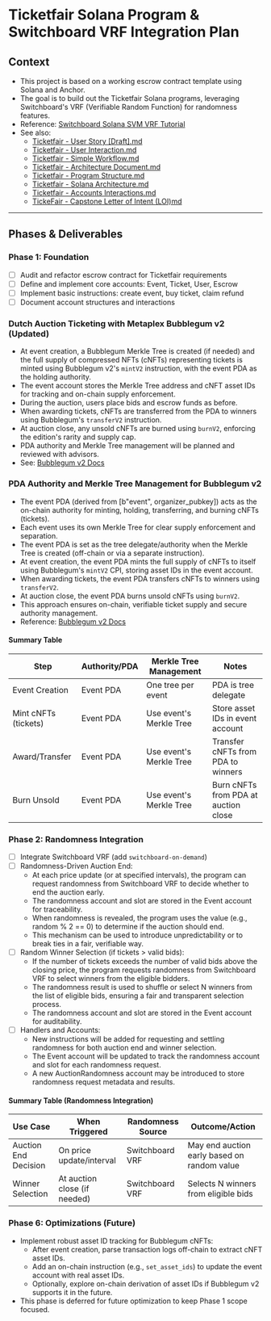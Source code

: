 # Ticketfair Solana Program & Switchboard VRF Integration Plan

## Context
- This project is based on a working escrow contract template using Solana and Anchor.
- The goal is to build out the Ticketfair Solana programs, leveraging Switchboard's VRF (Verifiable Random Function) for randomness features.
- Reference: [Switchboard Solana SVM VRF Tutorial](https://docs.switchboard.xyz/product-documentation/randomness/tutorials/solana-svm)
- See also:
  - [Ticketfair - User Story [Draft].md](../Ticketfair%20-%20User%20Story%20[Draft].md)
  - [Ticketfair - User Interaction.md](../Ticketfair%20-%20User%20Interaction.md)
  - [Ticketfair - Simple Workflow.md](../Ticketfair%20-%20Simple%20Workflow.md)
  - [Ticketfair - Architecture Document.md](../Ticketfair%20-%20Architecture%20Document.md)
  - [Ticketfair - Program Structure.md](../Ticketfair%20-%20Program%20Structure.md)
  - [Ticketfair - Solana Architecture.md](../Ticketfair%20-%20Solana%20Architecture.md)
  - [Ticketfair - Accounts Interactions.md](../Ticketfair%20-%20Accounts%20Interactions.md)
  - [TickeFair - Capstone Letter of Intent (LOI)md](../TickeFair%20-%20Capstone%20Letter%20of%20Intent%20(LOI)md)

---

## Phases & Deliverables

### Phase 1: Foundation
- [ ] Audit and refactor escrow contract for Ticketfair requirements
- [ ] Define and implement core accounts: Event, Ticket, User, Escrow
- [ ] Implement basic instructions: create event, buy ticket, claim refund
- [ ] Document account structures and interactions

### Dutch Auction Ticketing with Metaplex Bubblegum v2 (Updated)
- At event creation, a Bubblegum Merkle Tree is created (if needed) and the full supply of compressed NFTs (cNFTs) representing tickets is minted using Bubblegum v2's `mintV2` instruction, with the event PDA as the holding authority.
- The event account stores the Merkle Tree address and cNFT asset IDs for tracking and on-chain supply enforcement.
- During the auction, users place bids and escrow funds as before.
- When awarding tickets, cNFTs are transferred from the PDA to winners using Bubblegum's `transferV2` instruction.
- At auction close, any unsold cNFTs are burned using `burnV2`, enforcing the edition's rarity and supply cap.
- PDA authority and Merkle Tree management will be planned and reviewed with advisors.
- See: [Bubblegum v2 Docs](https://developers.metaplex.com/bubblegum-v2)

### PDA Authority and Merkle Tree Management for Bubblegum v2
- The event PDA (derived from [b"event", organizer_pubkey]) acts as the on-chain authority for minting, holding, transferring, and burning cNFTs (tickets).
- Each event uses its own Merkle Tree for clear supply enforcement and separation.
- The event PDA is set as the tree delegate/authority when the Merkle Tree is created (off-chain or via a separate instruction).
- At event creation, the event PDA mints the full supply of cNFTs to itself using Bubblegum's `mintV2` CPI, storing asset IDs in the event account.
- When awarding tickets, the event PDA transfers cNFTs to winners using `transferV2`.
- At auction close, the event PDA burns unsold cNFTs using `burnV2`.
- This approach ensures on-chain, verifiable ticket supply and secure authority management.
- Reference: [Bubblegum v2 Docs](https://developers.metaplex.com/bubblegum-v2)

#### Summary Table
| Step                | Authority/PDA         | Merkle Tree Management         | Notes                                  |
|---------------------|----------------------|-------------------------------|----------------------------------------|
| Event Creation      | Event PDA            | One tree per event            | PDA is tree delegate                   |
| Mint cNFTs (tickets)| Event PDA            | Use event's Merkle Tree       | Store asset IDs in event account       |
| Award/Transfer      | Event PDA            | Use event's Merkle Tree       | Transfer cNFTs from PDA to winners     |
| Burn Unsold         | Event PDA            | Use event's Merkle Tree       | Burn cNFTs from PDA at auction close   |

### Phase 2: Randomness Integration
- [ ] Integrate Switchboard VRF (add `switchboard-on-demand`)
- [ ] Randomness-Driven Auction End:
    - At each price update (or at specified intervals), the program can request randomness from Switchboard VRF to decide whether to end the auction early.
    - The randomness account and slot are stored in the Event account for traceability.
    - When randomness is revealed, the program uses the value (e.g., random % 2 == 0) to determine if the auction should end.
    - This mechanism can be used to introduce unpredictability or to break ties in a fair, verifiable way.
- [ ] Random Winner Selection (if tickets > valid bids):
    - If the number of tickets exceeds the number of valid bids above the closing price, the program requests randomness from Switchboard VRF to select winners from the eligible bidders.
    - The randomness result is used to shuffle or select N winners from the list of eligible bids, ensuring a fair and transparent selection process.
    - The randomness account and slot are stored in the Event account for auditability.
- [ ] Handlers and Accounts:
    - New instructions will be added for requesting and settling randomness for both auction end and winner selection.
    - The Event account will be updated to track the randomness account and slot for each randomness request.
    - A new AuctionRandomness account may be introduced to store randomness request metadata and results.

#### Summary Table (Randomness Integration)

| Use Case                | When Triggered                | Randomness Source         | Outcome/Action                                 |
|-------------------------|-------------------------------|--------------------------|------------------------------------------------|
| Auction End Decision    | On price update/interval      | Switchboard VRF          | May end auction early based on random value    |
| Winner Selection        | At auction close (if needed)  | Switchboard VRF          | Selects N winners from eligible bids           |

### Phase 6: Optimizations (Future)
- Implement robust asset ID tracking for Bubblegum cNFTs:
    - After event creation, parse transaction logs off-chain to extract cNFT asset IDs.
    - Add an on-chain instruction (e.g., `set_asset_ids`) to update the event account with real asset IDs.
    - Optionally, explore on-chain derivation of asset IDs if Bubblegum v2 supports it in the future.
- This phase is deferred for future optimization to keep Phase 1 scope focused.